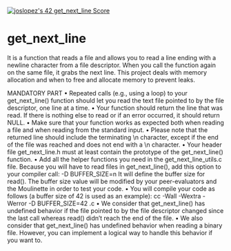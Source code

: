 <a href="https://github.com/JaeSeoKim/badge42"><img src="https://badge42.vercel.app/api/v2/cl4qxms4g001609l49j835g66/project/2574183" alt="joslopez's 42 get_next_line Score" /></a>
# get_next_line
<p>It is a function that reads a file and allows you to read a line ending with a newline character from a file descriptor. When you call the function again on the same file, it grabs the next line. This project deals with memory allocation and when to free and allocate memory to prevent leaks.<p/n>
MANDATORY PART
• Repeated calls (e.g., using a loop) to your get_next_line() function should let you read the text file pointed to by the file descriptor, one line at a time. 
• Your function should return the line that was read. If there is nothing else to read or if an error occurred, it should return NULL. 
• Make sure that your function works as expected both when reading a file and when reading from the standard input. 
• Please note that the returned line should include the terminating \n character, except if the end of the file was reached and does not end with a \n character. 
• Your header file get_next_line.h must at least contain the prototype of the get_next_line() function. 
• Add all the helper functions you need in the get_next_line_utils.c file. Because you will have to read files in get_next_line(), add this option to your compiler call: -D BUFFER_SIZE=n It will define the buffer size for read(). The buffer size value will be modified by your peer-evaluators and the Moulinette in order to test your code. 
• You will compile your code as follows (a buffer size of 42 is used as an example): cc -Wall -Wextra -Werror -D BUFFER_SIZE=42 .c 
• We consider that get_next_line() has undefined behavior if the file pointed to by the file descriptor changed since the last call whereas read() didn’t reach the end of the file. 
• We also consider that get_next_line() has undefined behavior when reading a binary file. However, you can implement a logical way to handle this behavior if you want to.
